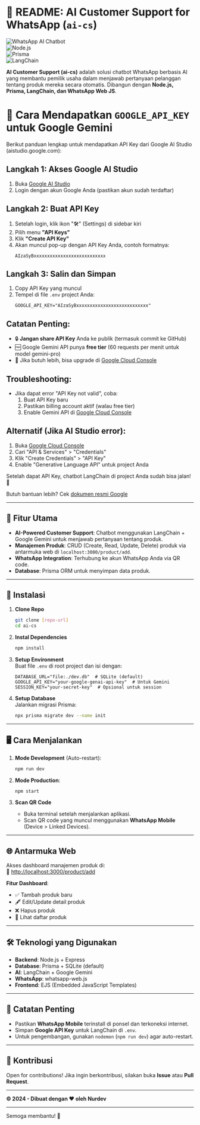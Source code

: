 # 📝 README: AI Customer Support for WhatsApp (`ai-cs`)

![WhatsApp AI Chatbot](https://img.shields.io/badge/Platform-WhatsApp-brightgreen)  
![Node.js](https://img.shields.io/badge/Node.js-v18+-blue)  
![Prisma](https://img.shields.io/badge/Prisma-ORM-orange)  
![LangChain](https://img.shields.io/badge/LangChain-AI%20Framework-yellow)

**AI Customer Support (ai-cs)** adalah solusi chatbot WhatsApp berbasis AI yang membantu pemilik usaha dalam menjawab pertanyaan pelanggan tentang produk mereka secara otomatis. Dibangun dengan **Node.js, Prisma, LangChain, dan WhatsApp Web JS**.

# 🔑 Cara Mendapatkan `GOOGLE_API_KEY` untuk Google Gemini

Berikut panduan lengkap untuk mendapatkan API Key dari Google AI Studio (aistudio.google.com):

## Langkah 1: Akses Google AI Studio

1. Buka [Google AI Studio](https://aistudio.google.com/)
2. Login dengan akun Google Anda (pastikan akun sudah terdaftar)

## Langkah 2: Buat API Key

1. Setelah login, klik ikon "🛠️" (Settings) di sidebar kiri
2. Pilih menu **"API Keys"**
3. Klik **"Create API Key"**
4. Akan muncul pop-up dengan API Key Anda, contoh formatnya:
   ```
   AIzaSyBxxxxxxxxxxxxxxxxxxxxxxxxxxx
   ```

## Langkah 3: Salin dan Simpan

1. Copy API Key yang muncul
2. Tempel di file `.env` project Anda:
   ```env
   GOOGLE_API_KEY="AIzaSyBxxxxxxxxxxxxxxxxxxxxxxxxxxx"
   ```

## Catatan Penting:

- 🔒 **Jangan share API Key** Anda ke publik (termasuk commit ke GitHub)
- 🆓 Google Gemini API punya **free tier** (60 requests per menit untuk model gemini-pro)
- 💸 Jika butuh lebih, bisa upgrade di [Google Cloud Console](https://console.cloud.google.com/)

## Troubleshooting:

- Jika dapat error "API Key not valid", coba:
  1. Buat API Key baru
  2. Pastikan billing account aktif (walau free tier)
  3. Enable Gemini API di [Google Cloud Console](https://console.cloud.google.com/apis/library)

## Alternatif (Jika AI Studio error):

1. Buka [Google Cloud Console](https://console.cloud.google.com/)
2. Cari "API & Services" > "Credentials"
3. Klik "Create Credentials" > "API Key"
4. Enable "Generative Language API" untuk project Anda

Setelah dapat API Key, chatbot LangChain di project Anda sudah bisa jalan! 🎉

Butuh bantuan lebih? Cek [dokumen resmi Google](https://ai.google.dev/tutorials/setup)

---

## 🚀 Fitur Utama

- **AI-Powered Customer Support**: Chatbot menggunakan LangChain + Google Gemini untuk menjawab pertanyaan tentang produk.
- **Manajemen Produk**: CRUD (Create, Read, Update, Delete) produk via antarmuka web di `localhost:3000/product/add`.
- **WhatsApp Integration**: Terhubung ke akun WhatsApp Anda via QR code.
- **Database**: Prisma ORM untuk menyimpan data produk.

---

## 🔧 Instalasi

1. **Clone Repo**

   ```bash
   git clone [repo-url]
   cd ai-cs
   ```

2. **Instal Dependencies**

   ```bash
   npm install
   ```

3. **Setup Environment**  
   Buat file `.env` di root project dan isi dengan:

   ```env
   DATABASE_URL="file:./dev.db"  # SQLite (default)
   GOOGLE_API_KEY="your-google-genai-api-key"  # Untuk Gemini
   SESSION_KEY="your-secret-key"  # Opsional untuk session
   ```

4. **Setup Database**  
   Jalankan migrasi Prisma:
   ```bash
   npx prisma migrate dev --name init
   ```

---

## 🖥️ Cara Menjalankan

1. **Mode Development** (Auto-restart):

   ```bash
   npm run dev
   ```

2. **Mode Production**:

   ```bash
   npm start
   ```

3. **Scan QR Code**
   - Buka terminal setelah menjalankan aplikasi.
   - Scan QR code yang muncul menggunakan **WhatsApp Mobile** (Device > Linked Devices).

---

## 🌐 Antarmuka Web

Akses dashboard manajemen produk di:  
🔗 [http://localhost:3000/product/add](http://localhost:3000/product/add)

**Fitur Dashboard**:

- ✅ Tambah produk baru
- 🖋️ Edit/Update detail produk
- ❌ Hapus produk
- 📄 Lihat daftar produk

---

## 🛠️ Teknologi yang Digunakan

- **Backend**: Node.js + Express
- **Database**: Prisma + SQLite (default)
- **AI**: LangChain + Google Gemini
- **WhatsApp**: whatsapp-web.js
- **Frontend**: EJS (Embedded JavaScript Templates)

---

## 📌 Catatan Penting

- Pastikan **WhatsApp Mobile** terinstall di ponsel dan terkoneksi internet.
- Simpan **Google API Key** untuk LangChain di `.env`.
- Untuk pengembangan, gunakan `nodemon` (`npm run dev`) agar auto-restart.

---

## 🤝 Kontribusi

Open for contributions! Jika ingin berkontribusi, silakan buka **Issue** atau **Pull Request**.

---

**© 2024 - Dibuat dengan ❤️ oleh Nurdev**

---

Semoga membantu! 🚀

